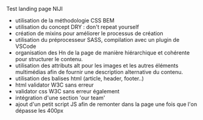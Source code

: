 Test landing page NIJI

 - utilisation de la méthodologie CSS BEM
 - utilisation du concept DRY : don't repeat yourself
 - création de mixins pour améliorer le processus de création
 - utilisation du préprocesseur SASS, compilation avec un plugin de VSCode
 - organisation des Hn de la page de manière hiérarchique et cohérente pour structurer le contenu.
 - utilisation des attributs alt pour les images et les autres éléments multimédias afin de fournir une description alternative du contenu.
 - utilisation des balises html (article, header, footer..)
 - html validator W3C sans erreur
 - validator css W3C sans erreur également
 - intégration d'une section 'our team'
 - ajout d'un petit script JS afin de remonter dans la page une fois que l'on dépasse les 400px
